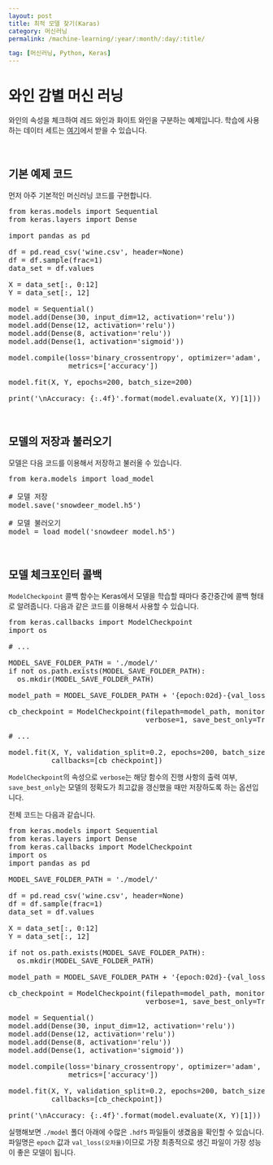 ```yaml
---
layout: post
title: 최적 모델 찾기(Karas)
category: 머신러닝
permalink: /machine-learning/:year/:month/:day/:title/

tag: [머신러닝, Python, Keras]
---
```

# 와인 감별 머신 러닝

와인의 속성을 체크하여 레드 와인과 화이트 와인을 구분하는 예제입니다. 학습에 사용하는 데이터 세트는 [여기]((/assets/machine-learning/wine.csv))에서 받을 수 있습니다.

<br>

## 기본 예제 코드

먼저 아주 기본적인 머신러닝 코드를 구현합니다.

<pre class="prettyprint">
from keras.models import Sequential
from keras.layers import Dense

import pandas as pd

df = pd.read_csv('wine.csv', header=None)
df = df.sample(frac=1)
data_set = df.values

X = data_set[:, 0:12]
Y = data_set[:, 12]

model = Sequential()
model.add(Dense(30, input_dim=12, activation='relu'))
model.add(Dense(12, activation='relu'))
model.add(Dense(8, activation='relu'))
model.add(Dense(1, activation='sigmoid'))

model.compile(loss='binary_crossentropy', optimizer='adam',
              metrics=['accuracy'])

model.fit(X, Y, epochs=200, batch_size=200)

print('\nAccuracy: {:.4f}'.format(model.evaluate(X, Y)[1]))
</pre>

<br>

## 모델의 저장과 불러오기

모델은 다음 코드를 이용해서 저장하고 불러올 수 있습니다.

<pre class="prettyprint">
from kera.models import load_model

# 모델 저장
model.save('snowdeer_model.h5')

# 모델 불러오기
model = load_model('snowdeer_model.h5')
</pre>

<br>

## 모델 체크포인터 콜백

`ModelCheckpoint` 콜백 함수는 Keras에서 모델을 학습할 때마다 중간중간에 콜백 형태로 알려줍니다. 다음과 같은 코드를 이용해서 사용할 수 있습니다.

<pre class="prettyprint">
from keras.callbacks import ModelCheckpoint
import os

# ...

MODEL_SAVE_FOLDER_PATH = './model/'
if not os.path.exists(MODEL_SAVE_FOLDER_PATH):
  os.mkdir(MODEL_SAVE_FOLDER_PATH)

model_path = MODEL_SAVE_FOLDER_PATH + '{epoch:02d}-{val_loss:.4f}.hdf5'

cb_checkpoint = ModelCheckpoint(filepath=model_path, monitor='val_loss',
                                verbose=1, save_best_only=True)

# ...

model.fit(X, Y, validation_split=0.2, epochs=200, batch_size=200, verbose=0,
          callbacks=[cb_checkpoint])
</pre>

`ModelCheckpoint`의 속성으로 `verbose`는 해당 함수의 진행 사항의 출력 여부, `save_best_only`는 모델의 정확도가 최고값을 갱신했을 때만 저장하도록 하는 옵션입니다.

전체 코드는 다음과 같습니다.

<pre class="prettyprint">
from keras.models import Sequential
from keras.layers import Dense
from keras.callbacks import ModelCheckpoint
import os
import pandas as pd

MODEL_SAVE_FOLDER_PATH = './model/'

df = pd.read_csv('wine.csv', header=None)
df = df.sample(frac=1)
data_set = df.values

X = data_set[:, 0:12]
Y = data_set[:, 12]

if not os.path.exists(MODEL_SAVE_FOLDER_PATH):
  os.mkdir(MODEL_SAVE_FOLDER_PATH)

model_path = MODEL_SAVE_FOLDER_PATH + '{epoch:02d}-{val_loss:.4f}.hdf5'

cb_checkpoint = ModelCheckpoint(filepath=model_path, monitor='val_loss',
                                verbose=1, save_best_only=True)

model = Sequential()
model.add(Dense(30, input_dim=12, activation='relu'))
model.add(Dense(12, activation='relu'))
model.add(Dense(8, activation='relu'))
model.add(Dense(1, activation='sigmoid'))

model.compile(loss='binary_crossentropy', optimizer='adam',
              metrics=['accuracy'])

model.fit(X, Y, validation_split=0.2, epochs=200, batch_size=200, verbose=0,
          callbacks=[cb_checkpoint])

print('\nAccuracy: {:.4f}'.format(model.evaluate(X, Y)[1]))
</pre>

실행해보면 `./model` 폴더 아래에 수많은 `.hdf5` 파일들이 생겼음을 확인할 수 있습니다. 파일명은 `epoch` 값과 `val_loss(오차율)`이므로 가장 최종적으로 생긴 파일이 가장 성능이 좋은 모델이 됩니다.